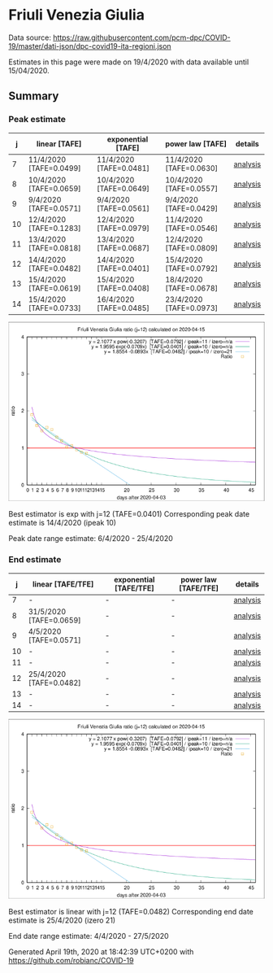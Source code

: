# Friuli Venezia Giulia


Data source: https://raw.githubusercontent.com/pcm-dpc/COVID-19/master/dati-json/dpc-covid19-ita-regioni.json

Estimates in this page were made on 19/4/2020 with data available until 15/04/2020.


## Summary 

### Peak estimate 
|j|linear [TAFE]|exponential [TAFE]|power law [TAFE]|details|
|---|----|-----------|---------|-------|
|7|11/4/2020 [TAFE=0.0499]|11/4/2020 [TAFE=0.0481]|11/4/2020 [TAFE=0.0630]|[analysis](COVID-19_friuli_venezia_giulia_j7_2020-04-15.md)|
|8|10/4/2020 [TAFE=0.0659]|10/4/2020 [TAFE=0.0649]|10/4/2020 [TAFE=0.0557]|[analysis](COVID-19_friuli_venezia_giulia_j8_2020-04-15.md)|
|9|9/4/2020 [TAFE=0.0571]|9/4/2020 [TAFE=0.0561]|9/4/2020 [TAFE=0.0429]|[analysis](COVID-19_friuli_venezia_giulia_j9_2020-04-15.md)|
|10|12/4/2020 [TAFE=0.1283]|12/4/2020 [TAFE=0.0979]|11/4/2020 [TAFE=0.0546]|[analysis](COVID-19_friuli_venezia_giulia_j10_2020-04-15.md)|
|11|13/4/2020 [TAFE=0.0818]|13/4/2020 [TAFE=0.0687]|12/4/2020 [TAFE=0.0809]|[analysis](COVID-19_friuli_venezia_giulia_j11_2020-04-15.md)|
|12|14/4/2020 [TAFE=0.0482]|14/4/2020 [TAFE=0.0401]|15/4/2020 [TAFE=0.0792]|[analysis](COVID-19_friuli_venezia_giulia_j12_2020-04-15.md)|
|13|15/4/2020 [TAFE=0.0619]|15/4/2020 [TAFE=0.0408]|18/4/2020 [TAFE=0.0678]|[analysis](COVID-19_friuli_venezia_giulia_j13_2020-04-15.md)|
|14|15/4/2020 [TAFE=0.0733]|16/4/2020 [TAFE=0.0485]|23/4/2020 [TAFE=0.0973]|[analysis](COVID-19_friuli_venezia_giulia_j14_2020-04-15.md)|

![best peak estimate](COVID-19_friuli_venezia_giulia_j12_2020-04-15.png)

Best estimator is exp with j=12 (TAFE=0.0401)
Corresponding peak date estimate is 14/4/2020 (ipeak 10)


Peak date range estimate: 6/4/2020 - 25/4/2020

### End estimate 
|j|linear [TAFE/TFE]|exponential [TAFE/TFE]|power law [TAFE/TFE]|details|
|---|----|-----------|---------|-------|
|7|-|-|-|[analysis](COVID-19_friuli_venezia_giulia_j7_2020-04-15.md)|
|8|31/5/2020 [TAFE=0.0659]|-|-|[analysis](COVID-19_friuli_venezia_giulia_j8_2020-04-15.md)|
|9|4/5/2020 [TAFE=0.0571]|-|-|[analysis](COVID-19_friuli_venezia_giulia_j9_2020-04-15.md)|
|10|-|-|-|[analysis](COVID-19_friuli_venezia_giulia_j10_2020-04-15.md)|
|11|-|-|-|[analysis](COVID-19_friuli_venezia_giulia_j11_2020-04-15.md)|
|12|25/4/2020 [TAFE=0.0482]|-|-|[analysis](COVID-19_friuli_venezia_giulia_j12_2020-04-15.md)|
|13|-|-|-|[analysis](COVID-19_friuli_venezia_giulia_j13_2020-04-15.md)|
|14|-|-|-|[analysis](COVID-19_friuli_venezia_giulia_j14_2020-04-15.md)|

![best zero estimate](COVID-19_friuli_venezia_giulia_j12_2020-04-15.png)

Best estimator is linear with j=12 (TAFE=0.0482)
Corresponding end date estimate is 25/4/2020 (izero 21)


End date range estimate: 4/4/2020 - 27/5/2020

Generated April 19th, 2020 at 18:42:39 UTC+0200 with https://github.com/robianc/COVID-19
